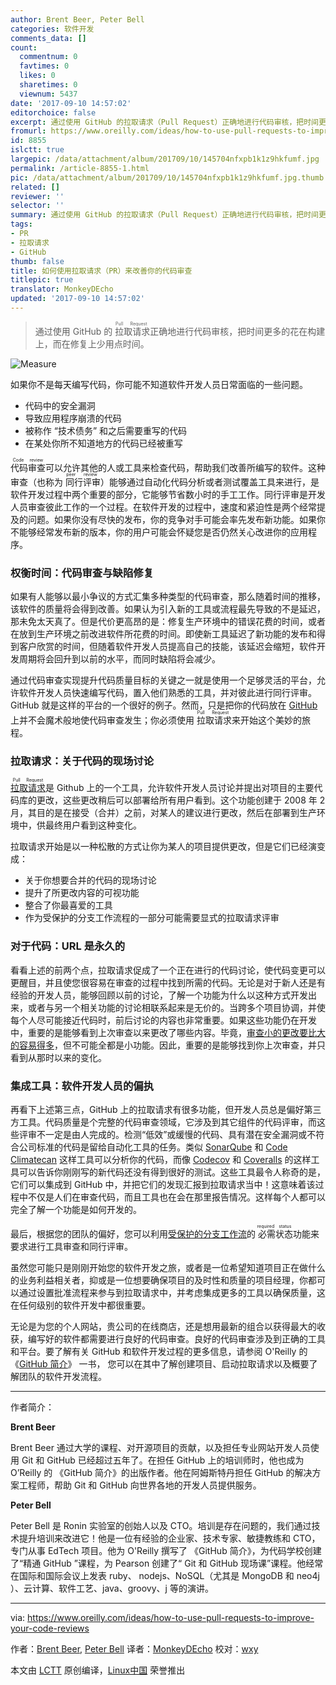 ```yaml
---
author: Brent Beer, Peter Bell
categories: 软件开发
comments_data: []
count:
  commentnum: 0
  favtimes: 0
  likes: 0
  sharetimes: 0
  viewnum: 5437
date: '2017-09-10 14:57:02'
editorchoice: false
excerpt: 通过使用 GitHub 的拉取请求（Pull Request）正确地进行代码审核，把时间更多的花在构建上，而在修复上少用点时间。
fromurl: https://www.oreilly.com/ideas/how-to-use-pull-requests-to-improve-your-code-reviews
id: 8855
islctt: true
largepic: /data/attachment/album/201709/10/145704nfxpb1k1z9hkfumf.jpg
permalink: /article-8855-1.html
pic: /data/attachment/album/201709/10/145704nfxpb1k1z9hkfumf.jpg.thumb.jpg
related: []
reviewer: ''
selector: ''
summary: 通过使用 GitHub 的拉取请求（Pull Request）正确地进行代码审核，把时间更多的花在构建上，而在修复上少用点时间。
tags:
- PR
- 拉取请求
- GitHub
thumb: false
title: 如何使用拉取请求（PR）来改善你的代码审查
titlepic: true
translator: MonkeyDEcho
updated: '2017-09-10 14:57:02'
---
```



> 
> 通过使用 GitHub 的<ruby> 拉取请求 <rt>  Pull Request </rt></ruby>正确地进行代码审核，把时间更多的花在构建上，而在修复上少用点时间。
> 
> 
> 


![Measure](/data/attachment/album/201709/10/145704nfxpb1k1z9hkfumf.jpg)


如果你不是每天编写代码，你可能不知道软件开发人员日常面临的一些问题。


* 代码中的安全漏洞
* 导致应用程序崩溃的代码
* 被称作 “技术债务” 和之后需要重写的代码
* 在某处你所不知道地方的代码已经被重写


<ruby> 代码审查 <rt>  Code review </rt></ruby>可以允许其他的人或工具来检查代码，帮助我们改善所编写的软件。这种审查（也称为<ruby> 同行评审 <rt>  peer review </rt></ruby>）能够通过自动化代码分析或者测试覆盖工具来进行，是软件开发过程中两个重要的部分，它能够节省数小时的手工工作。同行评审是开发人员审查彼此工作的一个过程。在软件开发的过程中，速度和紧迫性是两个经常提及的问题。如果你没有尽快的发布，你的竞争对手可能会率先发布新功能。如果你不能够经常发布新的版本，你的用户可能会怀疑您是否仍然关心改进你的应用程序。


### 权衡时间：代码审查与缺陷修复


如果有人能够以最小争议的方式汇集多种类型的代码审查，那么随着时间的推移，该软件的质量将会得到改善。如果认为引入新的工具或流程最先导致的不是延迟，那未免太天真了。但是代价更高昂的是：修复生产环境中的错误花费的时间，或者在放到生产环境之前改进软件所花费的时间。即使新工具延迟了新功能的发布和得到客户欣赏的时间，但随着软件开发人员提高自己的技能，该延迟会缩短，软件开发周期将会回升到以前的水平，而同时缺陷将会减少。


通过代码审查实现提升代码质量目标的关键之一就是使用一个足够灵活的平台，允许软件开发人员快速编写代码，置入他们熟悉的工具，并对彼此进行同行评审。 GitHub 就是这样的平台的一个很好的例子。然而，只是把你的代码放在 [GitHub](https://github.com/about) 上并不会魔术般地使代码审查发生；你必须使用<ruby> 拉取请求 <rt>  Pull Request </rt></ruby>来开始这个美妙的旅程。


### 拉取请求：关于代码的现场讨论


<ruby> <a href="https://help.github.com/articles/about-pull-requests/">  拉取请求 </a> <rt>  Pull Request </rt></ruby>是 Github 上的一个工具，允许软件开发人员讨论并提出对项目的主要代码库的更改，这些更改稍后可以部署给所有用户看到。这个功能创建于 2008 年 2 月，其目的是在接受（合并）之前，对某人的建议进行更改，然后在部署到生产环境中，供最终用户看到这种变化。


拉取请求开始是以一种松散的方式让你为某人的项目提供更改，但是它们已经演变成：


* 关于你想要合并的代码的现场讨论
* 提升了所更改内容的可视功能
* 整合了你最喜爱的工具
* 作为受保护的分支工作流程的一部分可能需要显式的拉取请求评审


### 对于代码：URL 是永久的


看看上述的前两个点，拉取请求促成了一个正在进行的代码讨论，使代码变更可以更醒目，并且使您很容易在审查的过程中找到所需的代码。无论是对于新人还是有经验的开发人员，能够回顾以前的讨论，了解一个功能为什么以这种方式开发出来，或者与另一个相关功能的讨论相联系起来是无价的。当跨多个项目协调，并使每个人尽可能接近代码时，前后讨论的内容也非常重要。如果这些功能仍在开发中，重要的是能够看到上次审查以来更改了哪些内容。毕竟，[审查小的更改要比大的容易得多](https://blog.skyliner.io/ship-small-diffs-741308bec0d1)，但不可能全都是小功能。因此，重要的是能够找到你上次审查，并只看到从那时以来的变化。


### 集成工具：软件开发人员的偏执


再看下上述第三点，GitHub 上的拉取请求有很多功能，但开发人员总是偏好第三方工具。代码质量是个完整的代码审查领域，它涉及到其它组件的代码评审，而这些评审不一定是由人完成的。检测“低效”或缓慢的代码、具有潜在安全漏洞或不符合公司标准的代码是留给自动化工具的任务。类似 [SonarQube](https://github.com/integrations/sonarqube) 和 [Code Climatecan](https://github.com/integrations/code-climate) 这样工具可以分析你的代码，而像 [Codecov](https://github.com/integrations/codecov) 和 [Coveralls](https://github.com/integrations/coveralls) 的这样工具可以告诉你刚刚写的新代码还没有得到很好的测试。这些工具最令人称奇的是，它们可以集成到 GitHub 中，并把它们的发现汇报到拉取请求当中！这意味着该过程中不仅是人们在审查代码，而且工具也在会在那里报告情况。这样每个人都可以完全了解一个功能是如何开发的。


最后，根据您的团队的偏好，您可以利用[受保护的分支工作流](https://help.github.com/articles/about-protected-branches/)的<ruby> 必需状态 <rt>  required status </rt></ruby>功能来要求进行工具审查和同行评审。


虽然您可能只是刚刚开始您的软件开发之旅，或者是一位希望知道项目正在做什么的业务利益相关者，抑或是一位想要确保项目的及时性和质量的项目经理，你都可以通过设置批准流程来参与到拉取请求中，并考虑集成更多的工具以确保质量，这在任何级别的软件开发中都很重要。


无论是为您的个人网站，贵公司的在线商店，还是想用最新的组合以获得最大的收获，编写好的软件都需要进行良好的代码审查。良好的代码审查涉及到正确的工具和平台。要了解有关 GitHub 和软件开发过程的更多信息，请参阅 O'Reilly 的 《[GitHub 简介](https://www.safaribooksonline.com/library/view/introducing-github/9781491949801/?utm_source=newsite&utm_medium=content&utm_campaign=lgen&utm_content=how-to-use-pull-requests-to-improve-your-code-reviews-lower)》 一书， 您可以在其中了解创建项目、启动拉取请求以及概要了解团队的软件开发流程。




---


作者简介：


**Brent Beer**


Brent Beer 通过大学的课程、对开源项目的贡献，以及担任专业网站开发人员使用 Git 和 GitHub 已经超过五年了。在担任 GitHub 上的培训师时，他也成为 O’Reilly 的 《GitHub 简介》的出版作者。他在阿姆斯特丹担任 GitHub 的解决方案工程师，帮助 Git 和 GitHub 向世界各地的开发人员提供服务。


**Peter Bell**


Peter Bell 是 Ronin 实验室的创始人以及 CTO。培训是存在问题的，我们通过技术提升培训来改进它！他是一位有经验的企业家、技术专家、敏捷教练和 CTO，专门从事 EdTech 项目。他为 O'Reilly 撰写了 《GitHub 简介》，为代码学校创建了“精通 GitHub ”课程，为 Pearson 创建了“ Git 和 GitHub 现场课”课程。他经常在国际和国际会议上发表 ruby、 nodejs、NoSQL（尤其是 MongoDB 和 neo4j ）、云计算、软件工艺、java、groovy、j 等的演讲。




---


via: <https://www.oreilly.com/ideas/how-to-use-pull-requests-to-improve-your-code-reviews>


作者：[Brent Beer](https://www.oreilly.com/people/acf937de-cdf4-4b0e-85bd-b559404c580e), [Peter Bell](https://www.oreilly.com/people/2256f119-7ea0-440e-99e8-65281919e952) 译者：[MonkeyDEcho](https://github.com/MonkeyDEcho) 校对：[wxy](https://github.com/wxy)


本文由 [LCTT](https://github.com/LCTT/TranslateProject) 原创编译，[Linux中国](https://linux.cn/) 荣誉推出